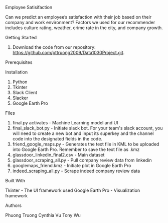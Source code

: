 Employee Satisifaction

Can we predict an employee’s satisfaction with their job based on their company and work environment? Factors we used for our recommender includes culture rating, weather, crime rate in the city, and company growth.

Getting Started

1. Download the code from our repository: https://github.com/pttruong2009/Data1030Project.git.

Prerequisites

Installation

1. Python
2. Tkinter
3. Slack Client
4. Slacker
5. Google Earth Pro

Files
1. final.py activates - Machine Learning model and UI
2. final_slack_bot.py - Initiate slack bot. For your team's slack account, you will need to create a new bot and input its superkey and the channel code into the designated fields in the code.
3. friend_google_maps.py - Generates the text file in KML to be uploaded into Google Earth Pro. Remember to save the text file as .kmz 
4. glassdoor_linkedin_final2.csv - Main dataset
5. glassdoor_scraping_all.py - Pull company review data from linkedin
6. googlemaps_friend.kmz	- Initiate plot in Google Earth Pro
7. indeed_scraping_all.py - Scrape indeed company review data


Built With

Tkinter - The UI framework used
Google Earth Pro - Visualization framework

Authors

Phuong Truong
Cynthia Vu
Tony Wu
